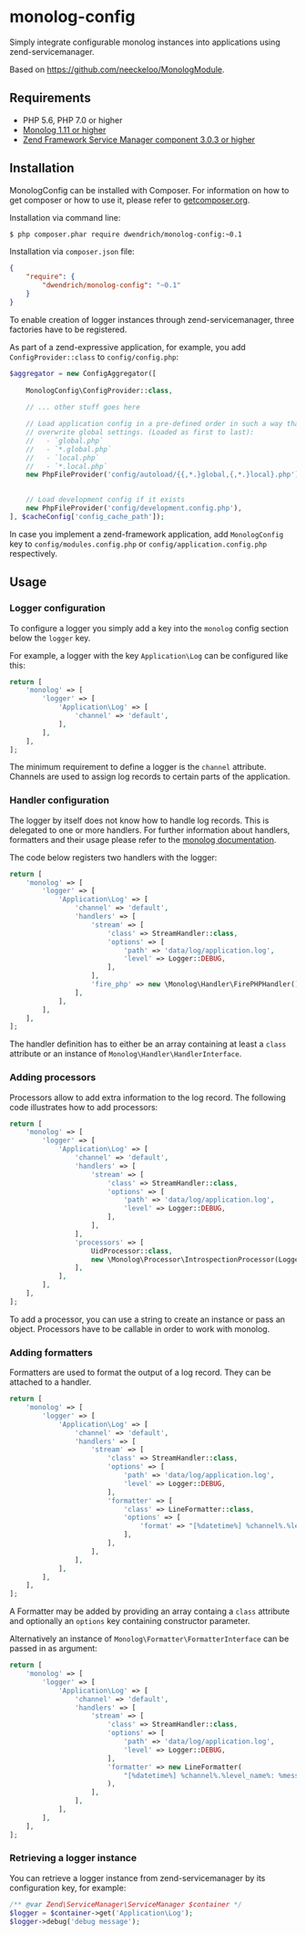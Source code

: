 # monolog-config
Simply integrate configurable monolog instances into applications using zend-servicemanager.

Based on https://github.com/neeckeloo/MonologModule. 

## Requirements
* PHP 5.6, PHP 7.0 or higher
* [Monolog 1.11 or higher](https://www.github.com/Seldaek/monolog)
* [Zend Framework Service Manager component 3.0.3 or higher](https://github.com/zendframework/zend-servicemanager)

## Installation
MonologConfig can be installed with Composer. For information on how to get composer or how to use it, please refer to
[getcomposer.org](http://getcomposer.org).

Installation via command line:
```sh
$ php composer.phar require dwendrich/monolog-config:~0.1
```

Installation via `composer.json` file:
```json
{
    "require": {
        "dwendrich/monolog-config": "~0.1"
    }
}
```
To enable creation of logger instances through zend-servicemanager, three factories have to be registered.

As part of a zend-expressive application, for example, you add `ConfigProvider::class` to `config/config.php`:
```php
$aggregator = new ConfigAggregator([
 
    MonologConfig\ConfigProvider::class,
    
    // ... other stuff goes here 

    // Load application config in a pre-defined order in such a way that local settings
    // overwrite global settings. (Loaded as first to last):
    //   - `global.php`
    //   - `*.global.php`
    //   - `local.php`
    //   - `*.local.php`
    new PhpFileProvider('config/autoload/{{,*.}global,{,*.}local}.php'),
    

    // Load development config if it exists
    new PhpFileProvider('config/development.config.php'),
], $cacheConfig['config_cache_path']);
```
In case you implement a zend-framework application, add `MonologConfig` key to `config/modules.config.php` or
`config/application.config.php` respectively.

## Usage
### Logger configuration
To configure a logger you simply add a key into the `monolog` config section below the `logger` key.

For example, a logger with the key `Application\Log` can be configured like this:
```php
return [
    'monolog' => [
        'logger' => [
            'Application\Log' => [
                'channel' => 'default',
            ],
        ],
    ],
];
```

The minimum requirement to define a logger is the `channel` attribute. Channels are used to assign log records to
certain parts of the application.

### Handler configuration
The logger by itself does not know how to handle log records. This is delegated to one or more handlers. For further
information about handlers, formatters and their usage please refer to the
[monolog documentation](https://github.com/Seldaek/monolog).

The code below registers two handlers with the logger:
```php
return [
    'monolog' => [
        'logger' => [
            'Application\Log' => [
                'channel' => 'default',
                'handlers' => [
                    'stream' => [
                        'class' => StreamHandler::class,
                        'options' => [
                            'path' => 'data/log/application.log',
                            'level' => Logger::DEBUG,
                        ],
                    ],
                    'fire_php' => new \Monolog\Handler\FirePHPHandler(),
                ],
            ],
        ],
    ],
];
```
The handler definition has to either be an array containing at least a `class` attribute or an instance of
`Monolog\Handler\HandlerInterface`.

### Adding processors
Processors allow to add extra information to the log record. The following code illustrates how to add processors:
```php
return [
    'monolog' => [
        'logger' => [
            'Application\Log' => [
                'channel' => 'default',
                'handlers' => [
                    'stream' => [
                        'class' => StreamHandler::class,
                        'options' => [
                            'path' => 'data/log/application.log',
                            'level' => Logger::DEBUG,
                        ],
                    ],
                ],
                'processors' => [
                    UidProcessor::class,
                    new \Monolog\Processor\IntrospectionProcessor(Logger::ERROR),
                ],
            ],
        ],
    ],
];
```
To add a processor, you can use a string to create an instance or pass an object. Processors have to be callable in
order to work with monolog.

### Adding formatters
Formatters are used to format the output of a log record. They can be attached to a handler.
```php
return [
    'monolog' => [
        'logger' => [
            'Application\Log' => [
                'channel' => 'default',
                'handlers' => [
                    'stream' => [
                        'class' => StreamHandler::class,
                        'options' => [
                            'path' => 'data/log/application.log',
                            'level' => Logger::DEBUG,
                        ],
                        'formatter' => [
                            'class' => LineFormatter::class,
                            'options' => [
                                'format' => "[%datetime%] %channel%.%level_name%: %message% %context% %extra%\n",
                            ],
                        ],
                    ],
                ],
            ],
        ],
    ],
];
```
A Formatter may be added by providing an array containg a `class` attribute and optionally an `options` key containing
constructor parameter.

Alternatively an instance of `Monolog\Formatter\FormatterInterface` can be passed in as argument:
```php
return [
    'monolog' => [
        'logger' => [
            'Application\Log' => [
                'channel' => 'default',
                'handlers' => [
                    'stream' => [
                        'class' => StreamHandler::class,
                        'options' => [
                            'path' => 'data/log/application.log',
                            'level' => Logger::DEBUG,
                        ],
                        'formatter' => new LineFormatter(
                            "[%datetime%] %channel%.%level_name%: %message% %context% %extra%\n"
                        ),
                    ],
                ],
            ],
        ],
    ],
];
```
### Retrieving a logger instance
You can retrieve a logger instance from zend-servicemanager by its configuration key, for example:
```php
/** @var Zend\ServiceManager\ServiceManager $container */
$logger = $container->get('Application\Log');
$logger->debug('debug message');
```